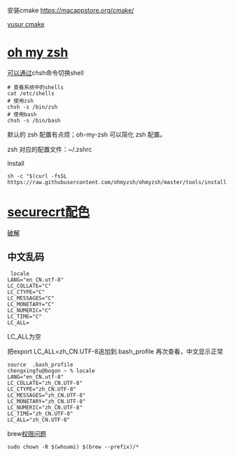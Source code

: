 安装cmake https://macappstore.org/cmake/

[yusur cmake](http://192.168.2.114/chensx/CMake)



# [oh my zsh](https://ohmyz.sh/#install)

[可以通过](https://www.51cto.com/article/785602.html)chsh命令切换shell

```shell
# 查看系统中的shells
cat /etc/shells
# 使用zsh
chsh -s /bin/zsh
# 使用bash
chsh -s /bin/bash
```

默认的 zsh 配置有点烦；oh-my-zsh 可以简化 zsh 配置。

zsh 对应的配置文件：~/.zshrc

Install 

```shell
sh -c "$(curl -fsSL https://raw.githubusercontent.com/ohmyzsh/ohmyzsh/master/tools/install.sh)"
```



# [securecrt配色](https://www.cnblogs.com/ahaolee/p/16502407.html)

[破解](https://www.macwl.com/archives/73)

## 中文乱码

```shell
 locale
LANG="en_CN.utf-8"
LC_COLLATE="C"
LC_CTYPE="C"
LC_MESSAGES="C"
LC_MONETARY="C"
LC_NUMERIC="C"
LC_TIME="C"
LC_ALL=
```

LC_ALL为空

把export LC_ALL=zh_CN.UTF-8追加到.bash_profile 再次查看，中文显示正常

```shell
source  .bash_profile 
chengxingfu@bogon ~ % locale
LANG="en_CN.utf-8"
LC_COLLATE="zh_CN.UTF-8"
LC_CTYPE="zh_CN.UTF-8"
LC_MESSAGES="zh_CN.UTF-8"
LC_MONETARY="zh_CN.UTF-8"
LC_NUMERIC="zh_CN.UTF-8"
LC_TIME="zh_CN.UTF-8"
LC_ALL="zh_CN.UTF-8"
```







brew[权限问题](https://gist.github.com/irazasyed/7732946)

```shell
sudo chown -R $(whoami) $(brew --prefix)/*
```


